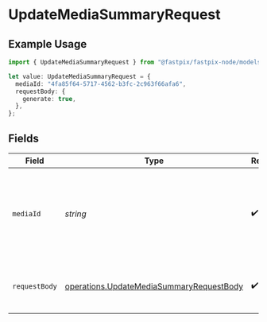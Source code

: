 # UpdateMediaSummaryRequest

## Example Usage

```typescript
import { UpdateMediaSummaryRequest } from "@fastpix/fastpix-node/models/operations";

let value: UpdateMediaSummaryRequest = {
  mediaId: "4fa85f64-5717-4562-b3fc-2c963f66afa6",
  requestBody: {
    generate: true,
  },
};
```

## Fields

| Field                                                                                                | Type                                                                                                 | Required                                                                                             | Description                                                                                          | Example                                                                                              |
| ---------------------------------------------------------------------------------------------------- | ---------------------------------------------------------------------------------------------------- | ---------------------------------------------------------------------------------------------------- | ---------------------------------------------------------------------------------------------------- | ---------------------------------------------------------------------------------------------------- |
| `mediaId`                                                                                            | *string*                                                                                             | :heavy_check_mark:                                                                                   | The unique identifier assigned to the media when created. The value should be a valid UUID.<br/>     | 4fa85f64-5717-4562-b3fc-2c963f66afa6                                                                 |
| `requestBody`                                                                                        | [operations.UpdateMediaSummaryRequestBody](../../models/operations/updatemediasummaryrequestbody.md) | :heavy_check_mark:                                                                                   | N/A                                                                                                  | {<br/>"generate": true,<br/>"summaryLength": 100<br/>}                                               |